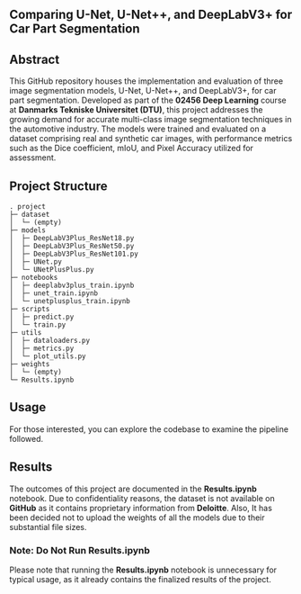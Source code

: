 ## Comparing U-Net, U-Net++, and DeepLabV3+ for Car Part Segmentation

## Abstract

This GitHub repository houses the implementation and evaluation of three image segmentation models, U-Net, U-Net++, and DeepLabV3+, for car part segmentation. Developed as part of the **02456 Deep Learning** course at **Danmarks Tekniske Universitet (DTU)**, this project addresses the growing demand for accurate multi-class image segmentation techniques in the automotive industry. The models were trained and evaluated on a dataset comprising real and synthetic car images, with performance metrics such as the Dice coefficient, mIoU, and Pixel Accuracy utilized for assessment. 

## Project Structure

```
. project 
├─ dataset
│  └─ (empty)
├─ models
│  ├─ DeepLabV3Plus_ResNet18.py
│  ├─ DeepLabV3Plus_ResNet50.py
│  ├─ DeepLabV3Plus_ResNet101.py
│  ├─ UNet.py
│  └─ UNetPlusPlus.py
├─ notebooks
│  ├─ deeplabv3plus_train.ipynb
│  ├─ unet_train.ipynb
│  └─ unetplusplus_train.ipynb
├─ scripts
│  ├─ predict.py
│  └─ train.py
├─ utils
│  ├─ dataloaders.py
│  ├─ metrics.py
│  └─ plot_utils.py
├─ weights
│  └─ (empty)
└─ Results.ipynb
```
## Usage

For those interested, you can explore the codebase to examine the pipeline followed.

## Results

The outcomes of this project are documented in the **Results.ipynb** notebook. Due to confidentiality reasons, the dataset is not available on **GitHub** as it contains proprietary information from **Deloitte**. Also, It has been decided not to upload the weights of all the models due to their substantial file sizes.

### Note: Do Not Run Results.ipynb

Please note that running the **Results.ipynb** notebook is unnecessary for typical usage, as it already contains the finalized results of the project.

